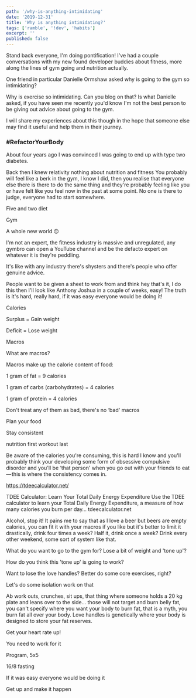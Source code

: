 ```yaml
---
path: '/why-is-anything-intimidating'
date: '2019-12-31'
title: 'Why is anything intimidating?'
tags: ['ramble', '!dev', 'habits']
excerpt: ''
published: false
---
```


Stand back everyone, I'm doing pontification! I've had a couple
conversations with my new found developer buddies about fitness, more
along the lines of gym going and nutrition actually.

One friend in particular Danielle Ormshaw asked why is going to the
gym so intimidating?

Why is exercise so intimidating. Can you blog on that? Is what
Danielle asked, if you have seen me recently you'd know I'm not the
best person to be giving out advice about going to the gym.

I will share my experiences about this though in the hope that someone
else may find it useful and help them in their journey.

### #RefactorYourBody

About four years ago I was convinced I was going to end up with type
two diabetes.

Back then I knew relativity nothing about nutrition and fitness You
probably will feel like a berk in the gym, I know I did, then you
realise that everyone else there is there to do the same thing and
they're probably feeling like you or have felt like you feel now in
the past at some point. No one is there to judge, everyone had to
start somewhere.

Five and two diet

Gym

A whole new world 🙃

I'm not an expert, the fitness industry is massive and unregulated,
any gymbro can open a YouTube channel and be the defacto expert on
whatever it is they're peddling.

It's like with any industry there's shysters and there's people who
offer genuine advice.

People want to be given a sheet to work from and think hey that's it,
I do this then I'll look like Anthony Joshua in a couple of weeks,
easy! The truth is it's hard, really hard, if it was easy everyone
would be doing it!

Calories

Surplus = Gain weight

Deficit = Lose weight

Macros

What are macros?

Macros make up the calorie content of food:

1 gram of fat = 9 calories

1 gram of carbs (carbohydrates) = 4 calories

1 gram of protein = 4 calories

Don't treat any of them as bad, there's no ‘bad' macros

Plan your food

Stay consistent

nutrition first workout last

Be aware of the calories you're consuming, this is hard I know and
you'll probably think your developing some form of obsessive
compulsive disorder and you'll be ‘that person' when you go out with
your friends to eat — this is where the consistency comes in.

https://tdeecalculator.net/

TDEE Calculator: Learn Your Total Daily Energy Expenditure Use the
TDEE calculator to learn your Total Daily Energy Expenditure, a
measure of how many calories you burn per day… tdeecalculator.net

Alcohol, stop it! It pains me to say that as I love a beer but beers
are empty calories, you can fit it with your macros if you like but
it's better to limit it drastically, drink four times a week? Half it,
drink once a week? Drink every other weekend, some sort of system like
that.

What do you want to go to the gym for? Lose a bit of weight and 'tone
up'?

How do you think this 'tone up' is going to work?

Want to lose the love handles? Better do some core exercises, right?

Let's do some isolation work on that

Ab work outs, crunches, sit ups, that thing where someone holds a 20
kg plate and leans over to the side… those will not target and burn
belly fat, you can't specify where you want your body to burn fat,
that is a myth, you burn fat all over your body. Love handles is
genetically where your body is designed to store your fat reserves.

Get your heart rate up!

You need to work for it

Program, 5x5

16/8 fasting

If it was easy everyone would be doing it

Get up and make it happen
